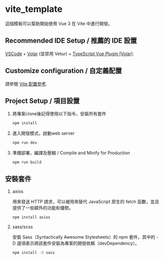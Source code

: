 # vite_template

這個模板可以幫助開始使用 Vue 3 在 Vite 中進行開發。


## Recommended IDE Setup / 推薦的 IDE 設置

[VSCode](https://code.visualstudio.com/) + [Volar](https://marketplace.visualstudio.com/items?itemName=Vue.volar) (並禁用 Vetur) + [TypeScript Vue Plugin (Volar)](https://marketplace.visualstudio.com/items?itemName=Vue.vscode-typescript-vue-plugin).



## Customize configuration / 自定義配置

請參閱 [Vite 配置參考](https://vitejs.dev/config/).



## Project Setup / 項目設置

1. 將專案clone後記得使用以下指令，安裝所有套件

    ```sh
    npm install
    ```

2. 進入開發模式，啟動web server

    ```sh
    npm run dev
    ```

3. 準備部署，編譯及壓縮 / Compile and Minify for Production

    ```sh
    npm run build
    ```



## 安裝套件
1. axios

    用來發送 HTTP 請求，可以被用來替代 JavaScript 原生的 fetch 函數，並且提供了一些額外的功能和優勢。
    ```sh
    npm install axios
    ```

2. sass/scss

    安裝 Sass（Syntactically Awesome Stylesheets）的 npm 套件，其中的 -D 選項表示將該套件安裝為專案的開發依賴（devDependency）。
    ```sh
    npm install -D sass
    ```

